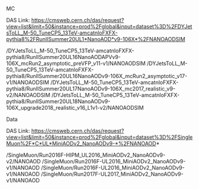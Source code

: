 MC

DAS Link:
https://cmsweb.cern.ch/das/request?view=list&limit=50&instance=prod%2Fglobal&input=dataset%3D%2FDYJetsToLL_M-50_TuneCP5_13TeV-amcatnloFXFX-pythia8%2FRunIISummer20UL1*NanoAOD*v9-106X*%2FNANOAODSIM

/DYJetsToLL_M-50_TuneCP5_13TeV-amcatnloFXFX-pythia8/RunIISummer20UL16NanoAODAPVv9-106X_mcRun2_asymptotic_preVFP_v11-v1/NANOAODSIM
/DYJetsToLL_M-50_TuneCP5_13TeV-amcatnloFXFX-pythia8/RunIISummer20UL16NanoAODv9-106X_mcRun2_asymptotic_v17-v1/NANOAODSIM
/DYJetsToLL_M-50_TuneCP5_13TeV-amcatnloFXFX-pythia8/RunIISummer20UL17NanoAODv9-106X_mc2017_realistic_v9-v2/NANOAODSIM
/DYJetsToLL_M-50_TuneCP5_13TeV-amcatnloFXFX-pythia8/RunIISummer20UL18NanoAODv9-106X_upgrade2018_realistic_v16_L1v1-v2/NANOAODSIM

Data

DAS Link:
https://cmsweb.cern.ch/das/request?view=list&limit=50&instance=prod%2Fglobal&input=dataset%3D%2FSingleMuon%2F*C*UL*MiniAODv2_NanoAODv9-*%2FNANOAOD*

/SingleMuon/Run2016F-HIPM_UL2016_MiniAODv2_NanoAODv9-v2/NANOAOD
/SingleMuon/Run2016F-UL2016_MiniAODv2_NanoAODv9-v1/NANOAOD
/SingleMuon/Run2016F-UL2016_MiniAODv2_NanoAODv9-v1/NANOAOD
/SingleMuon/Run2017F-UL2017_MiniAODv2_NanoAODv9-v1/NANOAOD
